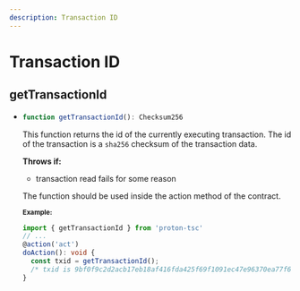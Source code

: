 ```yaml
---
description: Transaction ID
---
```


# Transaction ID


## getTransactionId

* ```ts
  function getTransactionId(): Checksum256
  ```
  This function returns the id of the currently executing transaction. The id of the transaction is a `sha256` checksum of the transaction data.

  **Throws if:**
    - transaction read fails for some reason

  The function should be used inside the action method of the contract. 

  <sub>**Example:**</sub>
  ```ts
  import { getTransactionId } from 'proton-tsc'
  // ...
  @action('act')
  doAction(): void {
    const txid = getTransactionId();
    /* txid is 9bf0f9c2d2acb17eb18af416fda425f69f1091ec47e96370ea77f6f7f92814bb */
  }
  ```